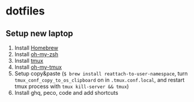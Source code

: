 # dotfiles

## Setup new laptop

1. Install [Homebrew](https://docs.brew.sh/Installation)
1. Install [oh-my-zsh](https://ohmyz.sh/)
1. Install [tmux](https://formulae.brew.sh/formula/tmux)
1. Install [oh-my-tmux](https://github.com/gpakosz/.tmux)
1. Setup copy&paste (`$ brew install reattach-to-user-namespace`, turn `tmux_conf_copy_to_os_clipboard` on in `.tmux.conf.local`, and restart tmux process with `tmux kill-server && tmux`)
1. Install ghq, peco, code and add shortcuts
